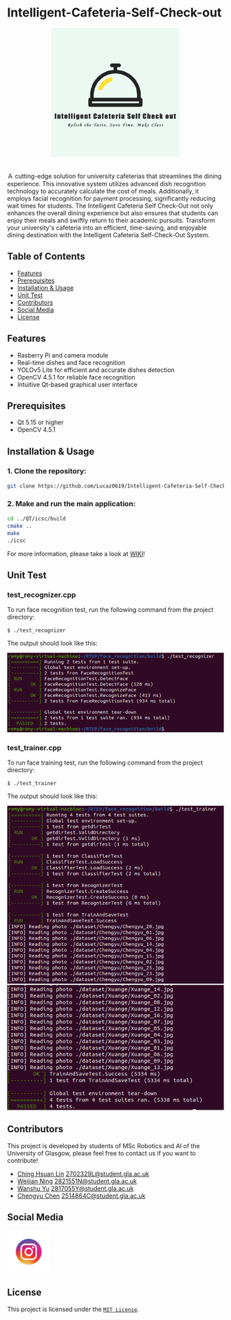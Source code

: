 # Intelligent-Cafeteria-Self-Check-out  

<p align="center">
    <img src="https://github.com/Lucaz0619/Intelligent-Cafeteria-Self-Check-out/blob/main/Qt/icsc/pic/logo2.png" width="300" height="300"><br>
</p>    

<br>  
Ａ cutting-edge solution for university cafeterias that streamlines the dining experience. This innovative system utilizes advanced dish recognition technology to accurately calculate the cost of meals. Additionally, it employs facial recognition for payment processing, significantly reducing wait times for students. The Intelligent Cafeteria Self Check-Out not only enhances the overall dining experience but also ensures that students can enjoy their meals and swiftly return to their academic pursuits. Transform your university's cafeteria into an efficient, time-saving, and enjoyable dining destination with the Intelligent Cafeteria Self-Check-Out System.  

## Table of Contents
- [Features](#features)
- [Prerequisites](#prerequisites)
- [Installation & Usage](#installation--usage)
- [Unit Test](#unit-test)
- [Contributors](#contributors)
- [Social Media](#social-media)
- [License](#license)

## Features

- Rasberry Pi and camera module
- Real-time dishes and face recognition
- YOLOv5 Lite for efficient and accurate dishes detection
- OpenCV 4.5.1 for reliable face recognition
- Intuitive Qt-based graphical user interface

## Prerequisites
- Qt 5.15 or higher
- OpenCV 4.5.1

## Installation & Usage
### 1. Clone the repository:

```bash
git clone https://github.com/Lucaz0619/Intelligent-Cafeteria-Self-Check-out.git
```

### 2. Make and run the main application:

```bash
cd ../QT/icsc/build
cmake ..
make
./icsc
```

For more information, please take a look at [WIKI](https://github.com/Lucaz0619/Intelligent-Cafeteria-Self-Check-out/wiki)!

## Unit Test

### test_recognizer.cpp

To run face recognition test, run the following command from the project directory:
```
$ ./test_recognizer
```

The output should look like this:
<p align="center">
    <img src="https://github.com/Lucaz0619/Intelligent-Cafeteria-Self-Check-out/blob/main/Qt/icsc/pic/result%20for%20recognizer.png"><br>
</p>  

### test_trainer.cpp

To run face training test, run the following command from the project directory:
```
$ ./test_trainer
```

The output should look like this:
<p align="center">
    <img src="https://github.com/Lucaz0619/Intelligent-Cafeteria-Self-Check-out/blob/main/Qt/icsc/pic/result%20for%20trainer%2001.png"><br>
    <img src="https://github.com/Lucaz0619/Intelligent-Cafeteria-Self-Check-out/blob/main/Qt/icsc/pic/result%20for%20trainer%2002.png"><br>
</p>  

## Contributors
This project is developed by students of MSc Robotics and AI of the University of Glasgow, please feel free to contact us if you want to contribute!

- [Ching Hsuan Lin](https://github.com/Lucaz0619) 2702329L@student.gla.ac.uk
- [Weijian Ning](https://github.com/Wikian233) 2821551N@student.gla.ac.uk
- [Wanshu Yu](https://github.com/romyfish) 2817055Y@student.gla.ac.uk
- [Chengyu Chen](https://github.com/RyangeChen) 2514864C@student.gla.ac.uk

## Social Media

[<img src="https://github.com/Lucaz0619/Intelligent-Cafeteria-Self-Check-out/blob/main/Qt/icsc/pic/vecteezy_instagram-mobile-app-logo-instagram-app-icon-ig-app-free_18757860.jpg" width="100" height="100">](https://www.instagram.com/intelligent_cafe/)

## License
This project is licensed under the [`MIT License`](https://github.com/Lucaz0619/Intelligent-Cafeteria-Self-Check-out/blob/main/LICENSE).


